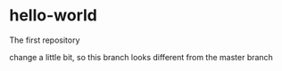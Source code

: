 # hello-world
The first repository

change a little bit, so this branch looks different from the master branch
